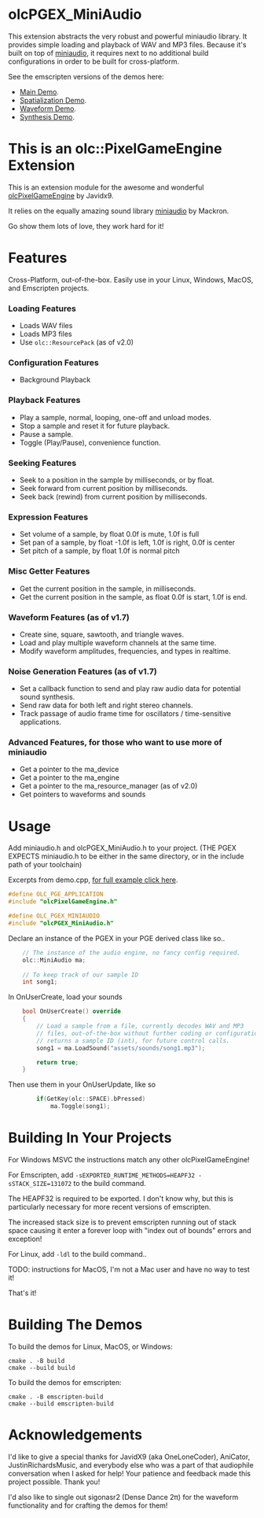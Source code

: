 # olcPGEX_MiniAudio

This extension abstracts the very robust and powerful miniaudio
library. It provides simple loading and playback of WAV and MP3
files. Because it's built on top of [miniaudio](https://miniaud.io), it requires next
to no additional build configurations in order to be built
for cross-platform.

See the emscripten versions of the demos here:
* [Main Demo](https://www.moros1138.com/demos/olcPGEX_MiniAudio/).
* [Spatialization Demo](https://www.moros1138.com/demos/olcPGEX_MiniAudio/demo_spatialization.html).
* [Waveform Demo](https://www.moros1138.com/demos/olcPGEX_MiniAudio/demo_waveform.html).
* [Synthesis Demo](https://www.moros1138.com/demos/olcPGEX_MiniAudio/demo_synthesis.html).

# This is an olc::PixelGameEngine Extension

This is an extension module for the awesome and wonderful [olcPixelGameEngine](https://github.com/OneLoneCoder/olcPixelGameEngine) by Javidx9.

It relies on the equally amazing sound library [miniaudio](https://miniaud.io) by Mackron.

Go show them lots of love, they work hard for it!

# Features

Cross-Platform, out-of-the-box. Easily use in your Linux, Windows, MacOS, and Emscripten projects.

### Loading Features
* Loads WAV files
* Loads MP3 files
* Use ``olc::ResourcePack`` (as of v2.0)

### Configuration Features
* Background Playback

### Playback Features
* Play a sample, normal, looping, one-off and unload modes.
* Stop a sample and reset it for future playback.
* Pause a sample.
* Toggle (Play/Pause), convenience function.

### Seeking Features
* Seek to a position in the sample by milliseconds, or by float.
* Seek forward from current position by milliseconds.
* Seek back (rewind) from current position by milliseconds.

### Expression Features
* Set volume of a sample, by float 0.0f is mute, 1.0f is full
* Set pan of a sample, by float -1.0f is left, 1.0f is right, 0.0f is center
* Set pitch of a sample, by float 1.0f is normal pitch

### Misc Getter Features
* Get the current position in the sample, in milliseconds.
* Get the current position in the sample, as float 0.0f is start, 1.0f is end.

### Waveform Features (as of v1.7)
* Create sine, square, sawtooth, and triangle waves.
* Load and play multiple waveform channels at the same time.
* Modify waveform amplitudes, frequencies, and types in realtime.

### Noise Generation Features (as of v1.7)
* Set a callback function to send and play raw audio data for potential sound synthesis.
* Send raw data for both left and right stereo channels.
* Track passage of audio frame time for oscillators / time-sensitive applications.

###  Advanced Features, for those who want to use more of miniaudio
* Get a pointer to the ma_device
* Get a pointer to the ma_engine
* Get a pointer to the ma_resource_manager (as of v2.0)
* Get pointers to waveforms and sounds

# Usage

Add miniaudio.h and olcPGEX_MiniAudio.h to your project. (THE PGEX EXPECTS miniaudio.h to be either in the same directory, or in the include path of your toolchain)

Excerpts from demo.cpp, [for full example click here](demo/demo.cpp).


```cpp
#define OLC_PGE_APPLICATION
#include "olcPixelGameEngine.h"

#define OLC_PGEX_MINIAUDIO
#include "olcPGEX_MiniAudio.h"
```

Declare an instance of the PGEX in your PGE derived class like so..

```cpp
    // The instance of the audio engine, no fancy config required.
    olc::MiniAudio ma;
    
    // To keep track of our sample ID
    int song1;
```

In OnUserCreate, load your sounds

```cpp
    bool OnUserCreate() override
    {
        // Load a sample from a file, currently decodes WAV and MP3
        // files, out-of-the-box without further coding or configuration.
        // returns a sample ID (int), for future control calls.
        song1 = ma.LoadSound("assets/sounds/song1.mp3");

        return true;
    }
```

Then use them in your OnUserUpdate, like so

```cpp
        if(GetKey(olc::SPACE).bPressed)
            ma.Toggle(song1);
```
# Building In Your Projects

For Windows MSVC the instructions match any other olcPixelGameEngine!

For Emscripten, add ``-sEXPORTED_RUNTIME_METHODS=HEAPF32 -sSTACK_SIZE=131072`` to the build command.

The HEAPF32 is required to be exported. I don't know why, but this is particularly necessary for more recent versions of emscripten.

The increased stack size is to prevent emscripten running out of stack space causing it enter a forever loop with "index out of bounds" errors and exception!

For Linux, add ``-ldl`` to the build command..

TODO: instructions for MacOS, I'm not a Mac user and have no way to test it!

That's it!

# Building The Demos

To build the demos for Linux, MacOS, or Windows:
```
cmake . -B build
cmake --build build
```

To build the demos for emscripten:

```
cmake . -B emscripten-build
cmake --build emscripten-build
```

# Acknowledgements

I'd like to give a special thanks for JavidX9 (aka OneLoneCoder), AniCator, JustinRichardsMusic, and everybody else who was a part of that audiophile conversation when I asked for help! Your patience and feedback made this project possible. Thank you!

I'd also like to single out sigonasr2 (Dense Dance 2π) for the waveform functionality and for crafting the demos for them!
